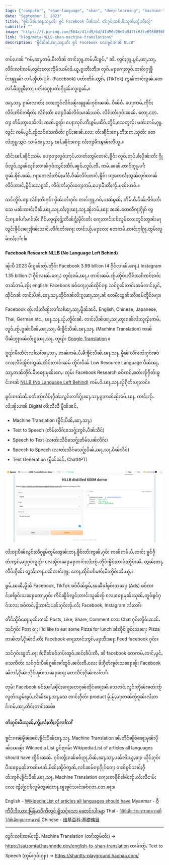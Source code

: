 ```yaml
---
tags: ["computer", "shan-language", "shan", "deep-learning", "machine-translations"]
date: "September 1, 2023"
title: "ၶိူင်ႈပိၼ်ႇၽႃႇသႃႇတႆး ၶွင် Facebook ပဵၼ်သင် တႆးႁဝ်းသမ်ႉမီးသုၼ်ႇၸွႆႈတီႈလႂ်"
subtitle: ""
image: "https://i.pinimg.com/564x/41/d9/6d/41d96d26e2d047fc63fe6950896b16c6.jpg"
link: "blog/meta-NLLB-shan-machine-translations"
description: "ၶိူင်ႈပိၼ်ႇၽႃႇသႃႇတႆး ၶွင် Facebook လႄႈၶူင်းၵၢၼ် NLLB"
---
```


ၵၢပ်ႈပၢၼ် "ၵမ်ႇၽႃႇဢမ်ႇမီးလႅၼ် တၢင်းႁူႉဢမ်ႇမီးၶွပ်ႇ" ၼႆႉ လွင်ႈႁူႉပွင်ႇၽႃႇသႃႇလိၵ်ႈလၢႆးလမ်ႇလွင်ႈလႄႈၸိုမ်းယမ်းဝႆႉယူႇၵူႈတီႈတီႈ။
လုၵ်ႉမႃးၵေႃႈလူဝ်ႇတၢဝ်းႁႃၶိူင်ႈၾူၼ်း လၢႆႉၾဵတ်ႉပုၵ်ႉ (Facebook) ပတ်းတိၵ်ႉတွၵ်ႇ (TikTok) ဢွၼ်တၢင်းၵွၼ်ႇတေလၢႆႉၶီႈႁူၶီႈတႃ ပတ်းႁေႃပတ်းႁိူၼ်းလူးၵွၼ်ႇ။

ၽႃႇသႃႇ ၵႂၢမ်းလၢတ်ႈ လႄႈတူဝ်လိၵ်ႈၼႂ်းၾူၼ်းႁဝ်းၼၼ်ႉ ပဵၼ်ဝႆႉ ပေႃးဢမ်ႇၸိုဝ်ႈလိၵ်ႈဢိင်းၵရဵတ်ႈ လိၵ်ႈထႆး ၵေႃႈပဵၼ်လိၵ်ႈမၢၼ်ႈယဝ်ႉ လိၵ်ႈတႆးႁဝ်းၼၼ်ႉ တေႃႉတႄႉဝႃႈ တႅမ်ႈၸူးၵၼ်လႆႈ ၼၼ်ႉၵူၺ်း ပေႃးလုၵ်ႉတီႈၶွမ်ႇၽိဝ်ႇတိူဝ်ႇသေတူၺ်း မၼ်းဢမ်ႇႁူႉလွင်ႈ ဢမ်ႇပွင်ႇၸႂ်သင်သေဢိတ်း ၵွပ်ႈၼၼ်ႉလႄႈ တႆးၼိုင်ႈၵေႃႉတီႈဢႄႇသုတ်း တေလႆႈႁူႉသွင်-သၢမ်ၽႃႇသႃႇ ၽၢႆႇၼိုင်ႈၵေႃႈ လႆႈဝႃႈမီးၽွၼ်းလီယူႇ။

ထႅင်ႈၽၢႆႇၼိုင်ႈသမ်ႉ ပေႃးဝႃႈလူဝ်ႈဢုပ်ႇလၢတ်ႈၸွမ်းတၢင်ႇၶိူဝ်း လူဝ်ႇဢုပ်ႇၶႆႈပိုၼ်းတႆး ႁိုဝ်လူဝ်ႇသွၼ်လုၵ်ႈလၢၼ်ႁဝ်းလွင်ႈထဵၵ်ႇၼူဝ်ႇလူဝ်ႇၸီႇ ဢမ်ႇၼၼ်ႉတၢင်းႁူႉပၢႆးဝူၼ်ႉၶိုၵ်ႉၶၼ်ႇ ၵႃႈတေလႆႈတႅမ်ႈမၢႆဝႆႉပဵၼ်လိၵ်ႈတၢင်ႇၶိူဝ်း ၵႃႈတေလႆႈသွၼ်လုၵ်လၢၼ်လိၵ်ႈတၢင်ႇၶိူဝ်းသေၵွၼ်ႇ လိၵ်ႈတႆးႁဝ်းၵေႃႈဢမ်ႇပေႃးမီးတီႈၸႂ်ႉမၼ်းယဝ်ႉ။

သင်ၸိူဝ်ႉဝႃႈ လိၵ်ႈတႆးႁဝ်း ပိုၼ်းတႆးႁဝ်း တၢင်းႁူႉၵဝ်ႇပၢၼ်မွၼ်ႇ တႅမ်ႉဝႆႉပဵၼ်လိၵ်ႈတႆးသေ မၼ်းၸၢင်ႈပိၼ်ႇၽႃႇသႃႇလႆႈၵူႈၽႃႇသႃႇၼႂ်းၵမ်ႇၽႃႈ ၼၼ်ႉတေလီၵႃႈႁိုဝ် လွင်ႈၵႃႉၶၢႆပၢႆးမၢၵ်ႈမီး ၵဵဝ်ႇလူၺ်ႈႁွႆးတိၼ်ႁွႆးမိုဝ်းတႆး ၵေႃႈၸၢင်ႈငၢႆႈလူမ်လႄႈတူဝ်းတွၼ်းမႃ လွင်ႈၶိုပ်ႈၼႃႈၶိုၼ်ႈသၢင်ႉလိၵ်ႈတႆးၵေႃႈ ၸၢင်ႈယႂ်ႇမႃးလႄႈ တေဢမ်ႇၸၢင်ႈႁၢႆၵႂႃႇၸွမ်းလူမ်းလႆႈငၢႆငၢႆ။

#### Facebook Research NLLB (No Language Left Behind)
ၼႂ်းပီ 2023 မီးၵူၼ်းၸႂ်ႉတိုဝ်း Facebook 3.99 billion (4 ႁဵင်လၢၼ်ႉၵေႃႉ) Instagram 1.35 billion (1 ႁဵင်လၢၼ်ႉၵေႃႉ) တူဝ်ႈၵမ်ႇၽႃႇ၊ တၢင်းၼမ်ႉၸႂ်ႉတိုဝ်းလိၵ်ႈလၢႆးၸဝ်ႈၵဝ်ႈ ဢၼ်ဢမ်ႇၸႂ်ႈ english၊ Facebook ၶဝ်ၵေႃႈႁၼ်ထိုင်ဝႃႈ သင်ၵူၼ်းတင်းၼမ်ၸၢင်ႈပွင်ႇထိုင်ၵၼ် ၸၢင်ႈပိၼ်ႇၽႃႇသႃႇထိုင်ၵၼ်လႆႈၵူႈၽႃႇသႃႇၼႆ တေမီးၽွၼ်းလီၼမ်တိူဝ်းမႃး။

Facebook ၸႂ်ႉလႆႈလီၼႂ်းလၢႆလၢႆၽႃႇသႃႇမိူၼ်ၼင်ႇ English, Chinese, Japanese, Thai, German etc., ၽႃႇသႃႇယႂ်ႇၸိူဝ်းၼႆႉ ၸၢင်ႈပိၼ်ၽႃႇသႃႇၸူးၵၼ်လႆႈလူၺ်ႈဢမ်ႇလူဝ်ႇၸႂ်ႉၵူၼ်းပိၼ်ႇၽႃႇသႃႇ မီးၶိူင်ႈပိၼ်ႇၽႃႇသႃႇ (Machine Translation) ဢၼ်ပိၼ်ႈႁႃၵၼ်လႆႈၵူႈၽႃႇသႃႇ တူၺ်း [Google Translation](https://translate.google.com) ။

ၵူၺ်းမီးထႅင်ႈလၢႆလၢႆၽႃႇသႃႇ ဢၼ်ဢမ်ႇပႆႇမီးၶိူင်ႈပိၼ်ႇၽႃႇသႃႇ မိူၼ် လိၵ်ႈတႆးႁဝ်းၶဝ် လႄႈလိၵ်ႈၶိူဝ်းဢွၼ်ႇထႅင်ႈတၢင်းၼမ် ၸိူဝ်းပဵၼ် Low Resource Language ပဵၼ်ၽႃႇသႃႇဢၼ်တိုၵ်ႉမီးၶေႃႈမုၼ်းၵေႇ၊ ၸုမ်း Facebook Research ၶဝ်ၸင်ႇၶတ်းၸႂ်ႁဵတ်းၶူင်းၵၢၼ် [NLLB (No Language Left Behind)](https://ai.meta.com/research/no-language-left-behind/#research-milestones)  ဢမ်ႇဝႆႉၽႃႇသႃႇလႂ်ၵိုတ်းပႃႈလင်။

ၶူင်းၵၢၼ်ၼႆႉၶတ်းၸႂ်လဵပ်ႈႁဵၼ်းလွၵ်းလၢႆးႁႂ်ႈၽႃႇသႃႇၵူႈဢၼ်ၼႂ်းၵမ်ႇၽႃႇ ၸၢင်ႈၸႂ်ႉလႆႈၼႂ်းပၢၼ် Digital လႆႈလီလီ မိူၼ်ၼင်ႇ 
- Machine Translation (ၶိူင်ႈပိၼ်ႇၽႃႇသႃႇ)
- Text to Speech (တႅမ်ႈလိၵ်ႈသေႁႂ်ႈဢွၵ်ႇပဵၼ်သဵင်)
- Speech to Text (လၢတ်ႈသဵင်သေႁႂ်ႈတႅမ်ႈပၼ်လိၵ်ႈ)
- Speech to Speech (လၢတ်ႈသဵင်သေႁႂ်ႈပိၼ်ႇၽႃႇသႃႇပဵၼ်သဵင်)
- Text Generation (မိူၼ်ၼင်ႇ ChatGPT)

![nllb-translation-demo {caption: Image - saizomtai}](/assets/meta-NLLB-shan-machine-translations/nllb-translation-demo.jpeg)

လႆႈဝႃႈပဵၼ်လွင်ႈလီႁူမ်ၸူမ်းတွၼ်ႈတႃႇၶိူဝ်းတႆးဢွၼ်ႇႁဝ်း ဢၼ်ဢမ်ႇပႆႇၸၢင်ႈ ၶူင်ႁဵတ်းဢွၵ်ႇမႃးႁင်းၵူၺ်း လႄႈမိူဝ်းၼႃႈမႃးၸၢင်ႈလႆႈၸႂ်ႉတိုဝ်းၶိူင်ႈၸၢၵ်ႈၸိူဝ်းၼႆႉ တွၼ်ႈတႃႇလဵပ်းႁဵၼ်း တွၼ်ႈတႃႇပၼ်တၢင်းႁူႉ တေႃႇထိုင်ပၢႆးမၢၵ်ႈမီးၸိူဝ်းၼႆႉယူႇ။

ၶွမ်ႇၽၼီႇမိူၼ် Facebook, TikTok  ၶဝ်ပဵၼ်ၶွမ်ႇၽၼီၶၢႆၶူဝ်းသၼႃး (Ads) ၶဝ်ၸၢင်ႈၶၢႆၶူဝ်းသၼႃးတေႃႇႁဝ်း ဢိင်ၼိူဝ်လွင်ႈတၢင်းသူၼ်ၸႂ် လႄႈၶေႃႈမုၼ်းသုၼ်ႇတူဝ်ၶွင်ႁဝ်းလႄႈ ၶဝ်ၸင်ႇၵွႆႈၸၢင်ႈပၼ်းႁဝ်းၸႂ်ႉလႆႈ Facebook, Instagram လႆႈလၢႆ။

ဢိင်ၼိူဝ်ၶေႃႈမုၼ်းၵၢၼ် Posts, Like, Share, Comment လႄႈ Chat ႁဝ်းၸိူဝ်းၼၼ်ႉ သင်ႁဝ်း Post ဝႃႈ I'ld like to eat some Pizza for lunch ၼႆၸိုင် ၶူဝ်းသၼႃး Pizza ဢၼ်ၸၢႆႇငိုၼ်းဝႆႉတီႈ Facebook ၵေႃႈၸၢင်ႈဢွၵ်ႇမႃးတီႈၼႃႈ Feed facebook ႁဝ်း။

သင်ႁဝ်းၽူတ်ႉဝႃႈ ၶႆႈၵိၼ်ၶဝ်ႈၵပ်းထူဝ်ႇၼဝ်ႈၶႅပ်းၸီႇ ၼႆ facebook တေဢမ်ႇၸၢင်ႇပွင်ႇသေဢိတ်း သင်ႁဝ်းပဵၼ်ၵူၼ်းၶၢႆထူဝ်ႇၼဝ်ႈၸီႇလႄႈ ၶႆႈႁဵတ်းၶူဝ်းသၼႃးၼႂ်း Facebook ၼႆၸၢႆႇငိုၼ်းသိုဝ်ႉၶူဝ်းသၼႃးၵေႃႈ တေသဵင်ႈငိုၼ်းလၢႆလၢႆ။

ၸုမ်း Facebook ၶဝ်ႈၽၢႆႇၼိုင်ႈၵေႃႈတေႁၼ်ထိုင်ၶေႃႈၼႆႉသေၸင်ႇလူင်းတိုၼ်းၶတ်းၸႂ် လူတ်းယွမ်းၶွပ်ႇလႅၼ်ၽႃႇသႃႇသေ ၸၢင်ႈႁဵတ်း product မႂ်ႇမႂ်ႇမႃးၸၼ်ၸႂ်ၵူၼ်းလႆႈတင်းၵမ်ႇၽႃႇထႅင်ႈတၢင်းၼမ်။

#### တႆးႁဝ်းမီးသုၼ်ႇၸွႆႈလႆႈတီႈလႂ်လၢႆလၢႆ
ၶူင်းၵၢၼ်မိူၼ်ၼင်ႇၶိူင်ႈပိၼ်ၽႃႇသႃႇ Machine Translation ၼႆႉဢိင်ၼိူဝ်ၶေႃႈမုၼ်းပိုၼ်ၽႄၼႂ်း Wikipedia List ပွင်ႈၵႂၢမ်း Wikipedia:List of articles all languages should have ၸိူဝ်းၼၼ်ႉ ႁဝ်းၸွႆႈၵၼ်ၶဝ်ႈၵႂႃႇပိၼ်ႇၽႃႇသႃႇပၼ်လႆႈယူႇၶႃႈ၊ ယိုင်ႈႁဝ်းပီးၶေႃႈမုၼ်းဢၼ်မၢၼ်ႇမႅၼ်ႈၼိူဝ်ဢွၼ်ႇလၢႆးၼမ်ၵႃႈႁိုဝ်ၵေႃႈ ၵၢၼ်ၶူင်သၢင်ႈႁဵတ်းဢွၵ်ႇၶိူင်ႈပိၼ်ႇၽႃႇသႃႇ Machine Translation ၵေႃႈတေၶိုၵ်ႈၶႅမ်ႈၸႂ်ႉလႆႈလီငၢမ်းလႄႈ ၸွႆႈႁႂ်ႈငၢႆႈလူမ်တွၼ်ႈတႃႇၽူႈၶူင်သၢင်ႈၶဝ်တႄႉတႄႉၶႃႈ။


English - [Wikipedia:List of articles all languages should have](https://simple.wikipedia.org/wiki/Wikipedia:List_of_articles_all_languages_should_have)
Myanmar - [ဝီကီပီးဒီးယား:မြန်မာဝီကီတွင် ရှိသင့်သော ဆောင်းပါးမျာ](https://my.wikipedia.org/wiki/%E1%80%9D%E1%80%AE%E1%80%80%E1%80%AE%E1%80%95%E1%80%AE%E1%80%B8%E1%80%92%E1%80%AE%E1%80%B8%E1%80%9A%E1%80%AC%E1%80%B8:%E1%80%99%E1%80%BC%E1%80%94%E1%80%BA%E1%80%99%E1%80%AC%E1%80%9D%E1%80%AE%E1%80%80%E1%80%AE%E1%80%90%E1%80%BD%E1%80%84%E1%80%BA_%E1%80%9B%E1%80%BE%E1%80%AD%E1%80%9E%E1%80%84%E1%80%B7%E1%80%BA%E1%80%9E%E1%80%B1%E1%80%AC_%E1%80%86%E1%80%B1%E1%80%AC%E1%80%84%E1%80%BA%E1%80%B8%E1%80%95%E1%80%AB%E1%80%B8%E1%80%99%E1%80%BB%E1%80%AC%E1%80%B8)
Thai - [วิกิพีเดีย:รายการบทความที่วิกิพีเดียทุกภาษาควรมี](https://th.wikipedia.org/wiki/%E0%B8%A7%E0%B8%B4%E0%B8%81%E0%B8%B4%E0%B8%9E%E0%B8%B5%E0%B9%80%E0%B8%94%E0%B8%B5%E0%B8%A2:%E0%B8%A3%E0%B8%B2%E0%B8%A2%E0%B8%81%E0%B8%B2%E0%B8%A3%E0%B8%9A%E0%B8%97%E0%B8%84%E0%B8%A7%E0%B8%B2%E0%B8%A1%E0%B8%97%E0%B8%B5%E0%B9%88%E0%B8%A7%E0%B8%B4%E0%B8%81%E0%B8%B4%E0%B8%9E%E0%B8%B5%E0%B9%80%E0%B8%94%E0%B8%B5%E0%B8%A2%E0%B8%97%E0%B8%B8%E0%B8%81%E0%B8%A0%E0%B8%B2%E0%B8%A9%E0%B8%B2%E0%B8%84%E0%B8%A7%E0%B8%A3%E0%B8%A1%E0%B8%B5)
Chinese - [维基百科:基礎條目](https://zh.wikipedia.org/wiki/Wikipedia:%E5%9F%BA%E7%A4%8E%E6%A2%9D%E7%9B%AE)

----
လွၵ်းလၢႆးၸၢမ်းၸႂ်ႉ Machine Translation (ၸၢႆးၸွမ်တႆး) -> https://saizomtai.hashnode.dev/english-to-shan-translation
ၸၢမ်းၸႂ်ႉ Text to Speech (ၸုမ်းႁဝ်းႁႃး) -> https://shantts-playground.haohaa.com/
